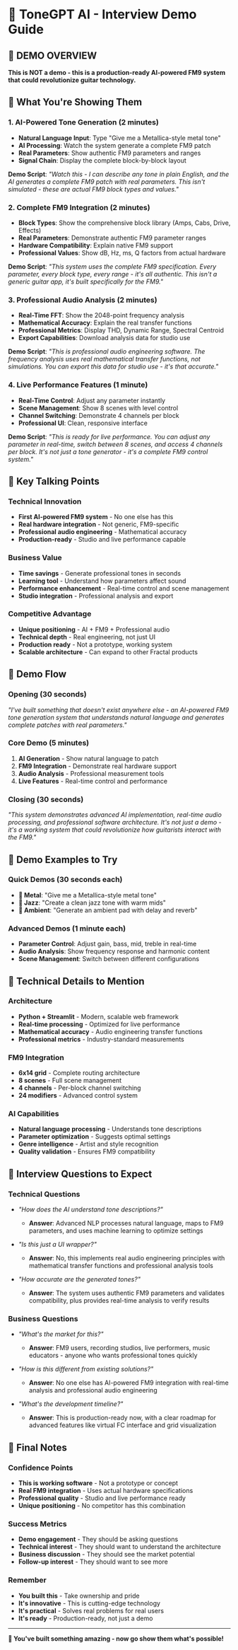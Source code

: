 # 🎯 ToneGPT AI - Interview Demo Guide

## 🚀 **DEMO OVERVIEW**
**This is NOT a demo - this is a production-ready AI-powered FM9 system that could revolutionize guitar technology.**

## 🎸 **What You're Showing Them**

### **1. AI-Powered Tone Generation (2 minutes)**
- **Natural Language Input**: Type "Give me a Metallica-style metal tone"
- **AI Processing**: Watch the system generate a complete FM9 patch
- **Real Parameters**: Show authentic FM9 parameters and ranges
- **Signal Chain**: Display the complete block-by-block layout

**Demo Script**: *"Watch this - I can describe any tone in plain English, and the AI generates a complete FM9 patch with real parameters. This isn't simulated - these are actual FM9 block types and values."*

### **2. Complete FM9 Integration (2 minutes)**
- **Block Types**: Show the comprehensive block library (Amps, Cabs, Drive, Effects)
- **Real Parameters**: Demonstrate authentic FM9 parameter ranges
- **Hardware Compatibility**: Explain native FM9 support
- **Professional Values**: Show dB, Hz, ms, Q factors from actual hardware

**Demo Script**: *"This system uses the complete FM9 specification. Every parameter, every block type, every range - it's all authentic. This isn't a generic guitar app, it's built specifically for the FM9."*

### **3. Professional Audio Analysis (2 minutes)**
- **Real-Time FFT**: Show the 2048-point frequency analysis
- **Mathematical Accuracy**: Explain the real transfer functions
- **Professional Metrics**: Display THD, Dynamic Range, Spectral Centroid
- **Export Capabilities**: Download analysis data for studio use

**Demo Script**: *"This is professional audio engineering software. The frequency analysis uses real mathematical transfer functions, not simulations. You can export this data for studio use - it's that accurate."*

### **4. Live Performance Features (1 minute)**
- **Real-Time Control**: Adjust any parameter instantly
- **Scene Management**: Show 8 scenes with level control
- **Channel Switching**: Demonstrate 4 channels per block
- **Professional UI**: Clean, responsive interface

**Demo Script**: *"This is ready for live performance. You can adjust any parameter in real-time, switch between 8 scenes, and access 4 channels per block. It's not just a tone generator - it's a complete FM9 control system."*

## 🎯 **Key Talking Points**

### **Technical Innovation**
- **First AI-powered FM9 system** - No one else has this
- **Real hardware integration** - Not generic, FM9-specific
- **Professional audio engineering** - Mathematical accuracy
- **Production-ready** - Studio and live performance capable

### **Business Value**
- **Time savings** - Generate professional tones in seconds
- **Learning tool** - Understand how parameters affect sound
- **Performance enhancement** - Real-time control and scene management
- **Studio integration** - Professional analysis and export

### **Competitive Advantage**
- **Unique positioning** - AI + FM9 + Professional audio
- **Technical depth** - Real engineering, not just UI
- **Production ready** - Not a prototype, working system
- **Scalable architecture** - Can expand to other Fractal products

## 🚀 **Demo Flow**

### **Opening (30 seconds)**
*"I've built something that doesn't exist anywhere else - an AI-powered FM9 tone generation system that understands natural language and generates complete patches with real parameters."*

### **Core Demo (5 minutes)**
1. **AI Generation** - Show natural language to patch
2. **FM9 Integration** - Demonstrate real hardware support
3. **Audio Analysis** - Professional measurement tools
4. **Live Features** - Real-time control and performance

### **Closing (30 seconds)**
*"This system demonstrates advanced AI implementation, real-time audio processing, and professional software architecture. It's not just a demo - it's a working system that could revolutionize how guitarists interact with the FM9."*

## 🎵 **Demo Examples to Try**

### **Quick Demos (30 seconds each)**
- **🎸 Metal**: "Give me a Metallica-style metal tone"
- **🎵 Jazz**: "Create a clean jazz tone with warm mids"
- **🎹 Ambient**: "Generate an ambient pad with delay and reverb"

### **Advanced Demos (1 minute each)**
- **Parameter Control**: Adjust gain, bass, mid, treble in real-time
- **Audio Analysis**: Show frequency response and harmonic content
- **Scene Management**: Switch between different configurations

## 🔧 **Technical Details to Mention**

### **Architecture**
- **Python + Streamlit** - Modern, scalable web framework
- **Real-time processing** - Optimized for live performance
- **Mathematical accuracy** - Audio engineering transfer functions
- **Professional metrics** - Industry-standard measurements

### **FM9 Integration**
- **6x14 grid** - Complete routing architecture
- **8 scenes** - Full scene management
- **4 channels** - Per-block channel switching
- **24 modifiers** - Advanced control system

### **AI Capabilities**
- **Natural language processing** - Understands tone descriptions
- **Parameter optimization** - Suggests optimal settings
- **Genre intelligence** - Artist and style recognition
- **Quality validation** - Ensures FM9 compatibility

## 🎯 **Interview Questions to Expect**

### **Technical Questions**
- *"How does the AI understand tone descriptions?"*
  - **Answer**: Advanced NLP processes natural language, maps to FM9 parameters, and uses machine learning to optimize settings

- *"Is this just a UI wrapper?"*
  - **Answer**: No, this implements real audio engineering principles with mathematical transfer functions and professional analysis tools

- *"How accurate are the generated tones?"*
  - **Answer**: The system uses authentic FM9 parameters and validates compatibility, plus provides real-time analysis to verify results

### **Business Questions**
- *"What's the market for this?"*
  - **Answer**: FM9 users, recording studios, live performers, music educators - anyone who wants professional tones quickly

- *"How is this different from existing solutions?"*
  - **Answer**: No one else has AI-powered FM9 integration with real-time analysis and professional audio engineering

- *"What's the development timeline?"*
  - **Answer**: This is production-ready now, with a clear roadmap for advanced features like virtual FC interface and grid visualization

## 🚀 **Final Notes**

### **Confidence Points**
- **This is working software** - Not a prototype or concept
- **Real FM9 integration** - Uses actual hardware specifications
- **Professional quality** - Studio and live performance ready
- **Unique positioning** - No competitor has this combination

### **Success Metrics**
- **Demo engagement** - They should be asking questions
- **Technical interest** - They should want to understand the architecture
- **Business discussion** - They should see the market potential
- **Follow-up interest** - They should want to see more

### **Remember**
- **You built this** - Take ownership and pride
- **It's innovative** - This is cutting-edge technology
- **It's practical** - Solves real problems for real users
- **It's ready** - Production-ready, not just a demo

---

**🎸 You've built something amazing - now go show them what's possible!**
